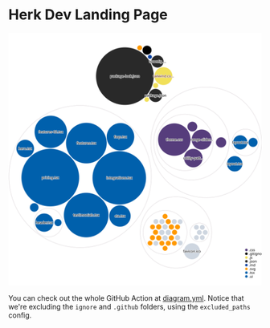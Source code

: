 # Herk Dev Landing Page

![Visualization of this repo](./diagram.svg)

You can check out the whole GitHub Action at [diagram.yml](/.github/workflows/diagram.yml). Notice that we're excluding the `ignore` and `.github` folders, using the `excluded_paths` config.